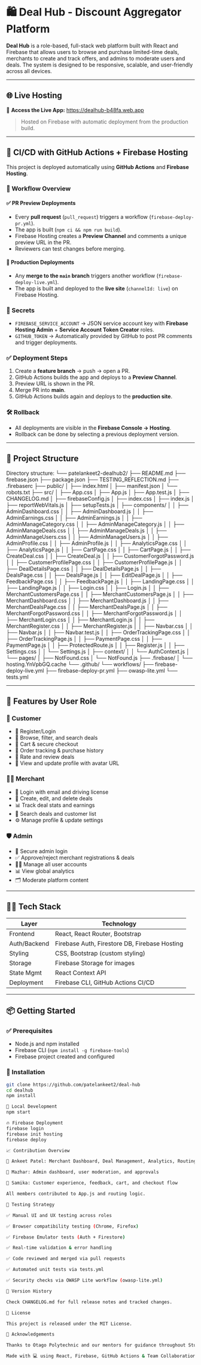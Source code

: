 # 🛍️ Deal Hub - Discount Aggregator Platform

**Deal Hub** is a role-based, full-stack web platform built with React and Firebase that allows users to browse and purchase limited-time deals, merchants to create and track offers, and admins to moderate users and deals. The system is designed to be responsive, scalable, and user-friendly across all devices.

---

## 🌐 Live Hosting

🔗 **Access the Live App:** https://dealhub-b48fa.web.app

> Hosted on Firebase with automatic deployment from the production build.

---

## 🚀 CI/CD with GitHub Actions + Firebase Hosting

This project is deployed automatically using **GitHub Actions** and **Firebase Hosting**.

### 🔄 Workflow Overview

#### ✅ PR Preview Deployments
- Every **pull request** (`pull_request`) triggers a workflow (`firebase-deploy-pr.yml`).
- The app is built (`npm ci && npm run build`).
- Firebase Hosting creates a **Preview Channel** and comments a unique preview URL in the PR.
- Reviewers can test changes before merging.

#### 🚀 Production Deployments
- Any **merge to the `main` branch** triggers another workflow (`firebase-deploy-live.yml`).
- The app is built and deployed to the **live site** (`channelId: live`) on Firebase Hosting.

### 🔑 Secrets
- `FIREBASE_SERVICE_ACCOUNT` → JSON service account key with **Firebase Hosting Admin** + **Service Account Token Creator** roles.
- `GITHUB_TOKEN` → Automatically provided by GitHub to post PR comments and trigger deployments.

### ✅ Deployment Steps
1. Create a **feature branch** → push → open a PR.
2. GitHub Actions builds the app and deploys to a **Preview Channel**.
3. Preview URL is shown in the PR.
4. Merge PR into **main**.
5. GitHub Actions builds again and deploys to the **production site**.

### 🛠 Rollback
- All deployments are visible in the **Firebase Console → Hosting**.
- Rollback can be done by selecting a previous deployment version.

---


## 📁 Project Structure

Directory structure:
└── patelankeet2-dealhub2/
    ├── README.md
    ├── firebase.json
    ├── package.json
    ├── TESTING_REFLECTION.md
    ├── .firebaserc
    ├── public/
    │   ├── index.html
    │   ├── manifest.json
    │   └── robots.txt
    ├── src/
    │   ├── App.css
    │   ├── App.js
    │   ├── App.test.js
    │   ├── CHANGELOG.md
    │   ├── firebaseConfig.js
    │   ├── index.css
    │   ├── index.js
    │   ├── reportWebVitals.js
    │   ├── setupTests.js
    │   ├── components/
    │   │   ├── AdminDashboard.css
    │   │   ├── AdminDashboard.js
    │   │   ├── AdminEarnings.css
    │   │   ├── AdminEarnings.js
    │   │   ├── AdminManageCategory.css
    │   │   ├── AdminManageCategory.js
    │   │   ├── AdminManageDeals.css
    │   │   ├── AdminManageDeals.js
    │   │   ├── AdminManageUsers.css
    │   │   ├── AdminManageUsers.js
    │   │   ├── AdminProfile.css
    │   │   ├── AdminProfile.js
    │   │   ├── AnalyticsPage.css
    │   │   ├── AnalyticsPage.js
    │   │   ├── CartPage.css
    │   │   ├── CartPage.js
    │   │   ├── CreateDeal.css
    │   │   ├── CreateDeal.js
    │   │   ├── CustomerForgotPassword.js
    │   │   ├── CustomerProfilePage.css
    │   │   ├── CustomerProfilePage.js
    │   │   ├── DealDetailsPage.css
    │   │   ├── DealDetailsPage.js
    │   │   ├── DealsPage.css
    │   │   ├── DealsPage.js
    │   │   ├── EditDealPage.js
    │   │   ├── FeedbackPage.css
    │   │   ├── FeedbackPage.js
    │   │   ├── LandingPage.css
    │   │   ├── LandingPage.js
    │   │   ├── Login.css
    │   │   ├── Login.js
    │   │   ├── MerchantCustomersPage.css
    │   │   ├── MerchantCustomersPage.js
    │   │   ├── MerchantDashboard.css
    │   │   ├── MerchantDashboard.js
    │   │   ├── MerchantDealsPage.css
    │   │   ├── MerchantDealsPage.js
    │   │   ├── MerchantForgotPassword.css
    │   │   ├── MerchantForgotPassword.js
    │   │   ├── MerchantLogin.css
    │   │   ├── MerchantLogin.js
    │   │   ├── MerchantRegister.css
    │   │   ├── MerchantRegister.js
    │   │   ├── Navbar.css
    │   │   ├── Navbar.js
    │   │   ├── Navbar.test.js
    │   │   ├── OrderTrackingPage.css
    │   │   ├── OrderTrackingPage.js
    │   │   ├── PaymentPage.css
    │   │   ├── PaymentPage.js
    │   │   ├── ProtectedRoute.js
    │   │   ├── Register.js
    │   │   ├── Settings.css
    │   │   └── Settings.js
    │   ├── context/
    │   │   └── AuthContext.js
    │   └── pages/
    │       ├── NotFound.css
    │       └── NotFound.js
    ├── .firebase/
    │   └── hosting.YnVpbGQ.cache
    └── .github/
        └── workflows/
            ├── firebase-deploy-live.yml
            ├── firebase-deploy-pr.yml
            ├── owasp-lite.yml
            └── tests.yml


---

## 🚀 Features by User Role

### 👥 Customer
- 🔐 Register/Login
- 🔎 Browse, filter, and search deals
- 🛒 Cart & secure checkout
- 📜 Order tracking & purchase history
- 💬 Rate and review deals
- 👤 View and update profile with avatar URL

### 🧑‍💼 Merchant
- 🔐 Login with email and driving license
- 🧾 Create, edit, and delete deals
- 📊 Track deal stats and earnings
- 🔎 Search deals and customer list
- ⚙️ Manage profile & update settings

### 🛡️ Admin
- 🔐 Secure admin login
- ✅ Approve/reject merchant registrations & deals
- 🧑‍💻 Manage all user accounts
- 📊 View global analytics
- 🗂️ Moderate platform content

---

## 🧑‍💻 Tech Stack

| Layer         | Technology                    |
|---------------|-------------------------------|
| Frontend      | React, React Router, Bootstrap |
| Auth/Backend  | Firebase Auth, Firestore DB, Firebase Hosting |
| Styling       | CSS, Bootstrap (custom styling) |
| Storage       | Firebase Storage for images   |
| State Mgmt    | React Context API             |
| Deployment    | Firebase CLI, GitHub Actions CI/CD |

---

## 📦 Getting Started

### ✅ Prerequisites
- Node.js and npm installed
- Firebase CLI (`npm install -g firebase-tools`)
- Firebase project created and configured

### 🔧 Installation

```bash
git clone https://github.com/patelankeet2/deal-hub
cd dealhub
npm install

🚀 Local Development
npm start

🔥 Firebase Deployment
firebase login
firebase init hosting
firebase deploy

📈 Contribution Overview

📍 Ankeet Patel: Merchant Dashboard, Deal Management, Analytics, Routing, Navbar, Auth Logic, CI/CD Automation, Owasp Testing, Jest Unit testing & Automated deployment.

📍 Mazhar: Admin dashboard, user moderation, and approvals

📍 Samika: Customer experience, feedback, cart, and checkout flow

All members contributed to App.js and routing logic.

🧪 Testing Strategy

✅ Manual UI and UX testing across roles

✅ Browser compatibility testing (Chrome, Firefox)

✅ Firebase Emulator tests (Auth + Firestore)

✅ Real-time validation & error handling

✅ Code reviewed and merged via pull requests

✅ Automated unit tests via tests.yml

✅ Security checks via OWASP Lite workflow (owasp-lite.yml)

📌 Version History

Check CHANGELOG.md for full release notes and tracked changes.

📄 License

This project is released under the MIT License.

🙌 Acknowledgements

Thanks to Otago Polytechnic and our mentors for guidance throughout Studio 3.

Made with 💻 using React, Firebase, GitHub Actions & Team Collaboration
